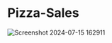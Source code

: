 # Pizza-Sales
![Screenshot 2024-07-15 162911](https://github.com/user-attachments/assets/a191e55b-bdf8-4ae3-9e17-7d9130a3185b)
